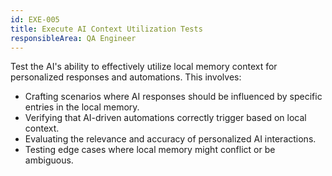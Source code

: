 ```yaml
---
id: EXE-005
title: Execute AI Context Utilization Tests
responsibleArea: QA Engineer
---
```

Test the AI's ability to effectively utilize local memory context for personalized responses and automations. This involves:
*   Crafting scenarios where AI responses should be influenced by specific entries in the local memory.
*   Verifying that AI-driven automations correctly trigger based on local context.
*   Evaluating the relevance and accuracy of personalized AI interactions.
*   Testing edge cases where local memory might conflict or be ambiguous.